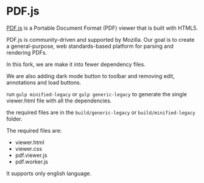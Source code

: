 # PDF.js

[PDF.js](https://mozilla.github.io/pdf.js/) is a Portable Document Format (PDF) viewer that is built with HTML5.

PDF.js is community-driven and supported by Mozilla. Our goal is to
create a general-purpose, web standards-based platform for parsing and
rendering PDFs.

In this fork, we are make it into fewer dependency files.

We are also adding dark mode button to toolbar and removing edit, annotations and load buttons.

run `gulp minified-legacy` or `gulp generic-legacy` to generate the single viewer.html file with all the dependencies.

the required files are in the `build/generic-legacy` or `build/minified-legacy` folder.

The required files are:

- viewer.html
- viewer.css
- pdf.viewer.js
- pdf.worker.js

It supports only english language.
